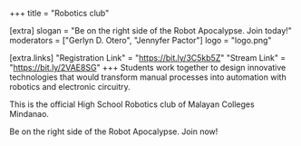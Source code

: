 +++
title = "Robotics club"

[extra]
slogan = "Be on the right side of the Robot Apocalypse. Join today!"
moderators = ["Gerlyn D. Otero", "Jennyfer Pactor"]
logo = "logo.png"

[extra.links]
"Registration Link" = "https://bit.ly/3C5kb5Z"
"Stream Link" = "https://bit.ly/2VAE8SG"
+++
Students work together to design innovative technologies that would transform manual processes into automation with robotics and electronic circuitry. 

This is the official High School Robotics club of Malayan Colleges Mindanao.

Be on the right side of  the Robot Apocalypse. Join now!